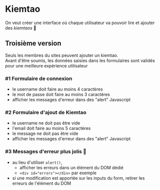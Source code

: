 # Kiemtao

On veut créer une interface où chaque utilisateur va pouvoir lire et ajouter des _kiemtaos_ :pray:

## Troisième version

Seuls les membres du sites peuvent ajouter un kiemtao.  
Avant d'être soumis, les données saisies dans les formulaires sont validés pour une meilleure expérience utilisateur

### #1 Formulaire de connexion

- le username doit faire au moins 4 caractères
- le mot de passe doit faire au moins 3 caractères
- afficher les messages d'erreur dans des "alert" Javascript

### #2 Formulaire d'ajout de Kiemtao

- le username ne doit pas être vide
- l'email doit faire au moins 5 caractères
- le message ne doit pas être vide
- afficher les messages d'erreur dans des "alert" Javascript

### #3 Messages d'erreur plus jolis :lipstick:

- au lieu d'utiliser `alert()`,
  - afficher les erreurs dans un élément du DOM dédié
  - `<div id="errors"></div>` par exemple
- si une modification est apportée sur les inputs du form, retirer les erreurs de l'élément du DOM
